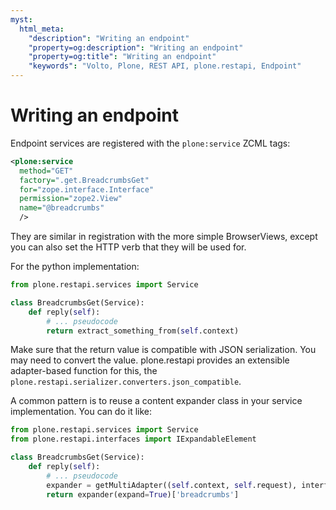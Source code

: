 ```yaml
---
myst:
  html_meta:
    "description": "Writing an endpoint"
    "property=og:description": "Writing an endpoint"
    "property=og:title": "Writing an endpoint"
    "keywords": "Volto, Plone, REST API, plone.restapi, Endpoint"
---
```


# Writing an endpoint

Endpoint services are registered with the `plone:service` ZCML tags:

```xml
<plone:service
  method="GET"
  factory=".get.BreadcrumbsGet"
  for="zope.interface.Interface"
  permission="zope2.View"
  name="@breadcrumbs"
  />
```

They are similar in registration with the more simple BrowserViews, except you
can also set the HTTP verb that they will be used for.

For the python implementation:

```python
from plone.restapi.services import Service

class BreadcrumbsGet(Service):
    def reply(self):
        # ... pseudocode
        return extract_something_from(self.context)
```

Make sure that the return value is compatible with JSON serialization. You may
need to convert the value. plone.restapi provides an extensible adapter-based
function for this, the `plone.restapi.serializer.converters.json_compatible`.

A common pattern is to reuse a content expander class in your service
implementation. You can do it like:

```python
from plone.restapi.services import Service
from plone.restapi.interfaces import IExpandableElement

class BreadcrumbsGet(Service):
    def reply(self):
        # ... pseudocode
        expander = getMultiAdapter((self.context, self.request), interface=IExpandableElement, name="breadcrumbs")
        return expander(expand=True)['breadcrumbs']
```
